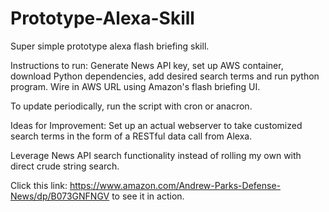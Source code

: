 # Prototype-Alexa-Skill
Super simple prototype alexa flash briefing skill. 

Instructions to run: Generate News API key, set up AWS container, download Python dependencies, add desired
search terms and run python program. Wire in AWS URL using Amazon's flash briefing UI.

To update periodically, run the script with cron or anacron.

Ideas for Improvement:
   Set up an actual webserver to take customized search terms in the form of a RESTful data call from Alexa.

   Leverage News API search functionality instead of rolling my own with direct crude string search.
  
Click this link: https://www.amazon.com/Andrew-Parks-Defense-News/dp/B073GNFNGV to see it in action.
